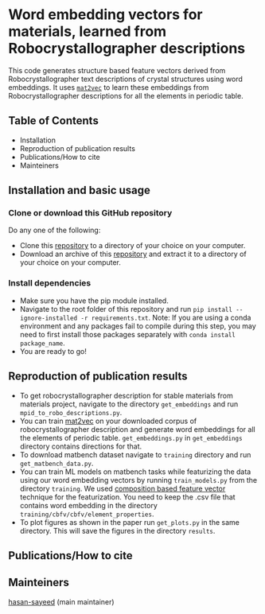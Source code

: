 # Word embedding vectors for materials, learned from Robocrystallographer descriptions

This code generates structure based feature vectors derived from Robocrystallographer text descriptions
of crystal structures using word embeddings. It uses [`mat2vec`](https://github.com/materialsintelligence/mat2vec) to learn these embeddings from Robocrystallographer descriptions for all the elements in periodic table.

## Table of Contents

* Installation
* Reproduction of publication results
* Publications/How to cite
* Mainteiners

## Installation and basic usage

### Clone or download this GitHub repository

Do any one of the following:

* Clone this [repository](https://github.com/hasan-sayeed/robo_descriptor) to a directory of your choice on your computer.
* Download an archive of this [repository](https://github.com/hasan-sayeed/robo_descriptor) and extract it to a directory of your choice on your computer.

### Install dependencies

* Make sure you have the pip module installed.
* Navigate to the root folder of this repository and run `pip install --ignore-installed -r requirements.txt`. Note: If you are using a conda environment and any packages fail to compile during this step, you may need to first install those packages separately with `conda install package_name`.
* You are ready to go!

## Reproduction of publication results

* To get robocrystallographer description for stable materials from materials project, navigate to the directory `get_embeddings` and run `mpid_to_robo_descriptions.py`.
* You can train [mat2vec](https://github.com/materialsintelligence/mat2vec) on your downloaded corpus of robocrystallographer description and generate word embeddings for all the elements of periodic table. `get_embeddings.py` in `get_embeddings` directory contains directions for that.
* To download matbench dataset navigate to `training` directory and run `get_matbench_data.py`.
* You can train ML models on matbench tasks while featurizing the data using our word embedding vectors by running `train_models.py` from the directory `training`. We used [composition based feature vector](https://github.com/Kaaiian/CBFV) technique for the featurization. You need to keep the .csv file that contains word embedding in the directory `training/cbfv/cbfv/element_properties`.
* To plot figures as shown in the paper run `get_plots.py` in the same directory. This will save the figures in the directory `results`.

## Publications/How to cite

## Mainteiners

[hasan-sayeed](https://github.com/hasan-sayeed) (main maintainer)